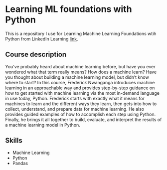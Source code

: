 # Learning ML foundations with Python
This is a repository I use for Learning Machine Learning Foundations wtih Python from LinkedIn Learning [link](https://www.linkedin.com/learning-login/share?account=70208586&forceAccount=false&redirect=https%3A%2F%2Fwww.linkedin.com%2Flearning%2Fmachine-learning-with-python-foundations%3Ftrk%3Dshare_ent_url%26shareId%3DKxrG2tARRbWIyn4ggT8dZA%253D%253D).

## Course description 
You’ve probably heard about machine learning before, but have you ever wondered what that term really means? How does a machine learn? Have you thought about building a machine learning model, but didn’t know where to start?
In this course, Frederick Nwanganga introduces machine learning in an approachable way and provides step-by-step guidance on how to get started with machine learning via the most in-demand language in use today, Python. Frederick starts with exactly what it means for machines to learn and the different ways they learn, then gets into how to collect, understand, and prepare data for machine learning. He also provides guided examples of how to accomplish each step using Python. Finally, he brings it all together to build, evaluate, and interpret the results of a machine learning model in Python.

## Skills
- Machine Learning 
- Python
- Pandas